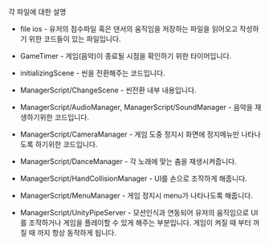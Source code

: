 각 파일에 대한 설명

* file ios - 유저의 점수파일 혹은 댄서의 움직임을 저장하는 파일을 읽어오고 작성하기 위한 코드들이 있는 파일입니다.

* GameTimer - 게임(음악)이 종료될 시점을 확인하기 위한 타이머입니다.

* initializingScene - 씬을 전환해주는 코드입니다.

* ManagerScript/ChangeScene - 씬전환 내부 내용입니다.

* ManagerScript/AudioManager, ManagerScript/SoundManager - 음악을 재생하기위한 코드입니다.

* ManagerScript/CameraManager - 게임 도중 정지시 화면에 정지메뉴만 나타나도록 하기위한 코드입니다.

* ManagerScript/DanceManager - 각 노래에 맞는 춤을 재생시켜줍니다.

* ManagerScript/HandCollisionManager - UI를 손으로 조작하게 해줍니다.

* ManagerScript/MenuManager - 게임 정지시 menu가 나타나도록 해줍니다.

* ManagerScript/UnityPipeServer - 모션인식과 연동되어 유저의 움직임으로 UI를 조작하거나 게임을 플레이할 수 있게 해주는 부분입니다.
				게임이 켜질 때 부터 꺼질 때 까지 항상 동작하게 됩니다.
